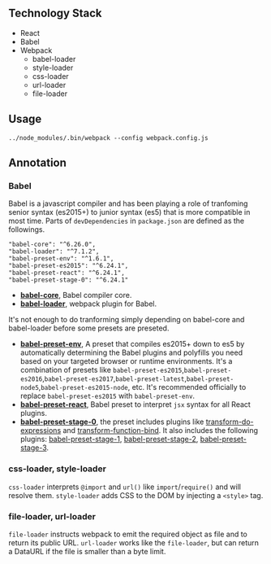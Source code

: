 ## Technology Stack
* React
* Babel
* Webpack
    * babel-loader
    * style-loader
    * css-loader
    * url-loader
    * file-loader
## Usage
```shell
../node_modules/.bin/webpack --config webpack.config.js
```
## Annotation
### Babel
Babel is a javascript compiler and has been playing a role of tranfoming senior syntax (es2015+) to junior syntax (es5) that is more compatible in most time.
Parts of `devDependencies` in `package.json` are defined as the followings.
```
"babel-core": "^6.26.0",
"babel-loader": "^7.1.2",
"babel-preset-env": "^1.6.1",
"babel-preset-es2015": "^6.24.1",
"babel-preset-react": "^6.24.1",
"babel-preset-stage-0": "^6.24.1"
```
* [**babel-core**](https://github.com/babel/babel/tree/master/packages/babel-core), Babel compiler core.
* [**babel-loader**](https://github.com/babel/babel-loader), webpack plugin for Babel.

It's not enough to do tranforming simply depending on babel-core and babel-loader before some presets are preseted.

* [**babel-preset-env**](https://babeljs.io/docs/plugins/preset-env/), A preset that compiles es2015+ down to es5 by automatically determining the Babel plugins and polyfills you need based on your targeted browser or runtime environments. It's a combination of presets like `babel-preset-es2015`,`babel-preset-es2016`,`babel-preset-es2017`,`babel-preset-latest`,`babel-preset-node5`,`babel-preset-es2015-node`, etc. It's recommended officially to replace `babel-preset-es2015` with `babel-preset-env`.
* [**babel-preset-react**](https://github.com/babel/babel/tree/master/packages/babel-preset-react), Babel preset to interpret `jsx` syntax for all React plugins.
* [**babel-preset-stage-0**](https://github.com/babel/babel/tree/master/packages/babel-preset-stage-0), the preset includes plugins like [transform-do-expressions](https://babeljs.io/docs/plugins/transform-do-expressions/) and [transform-function-bind](https://babeljs.io/docs/plugins/transform-function-bind/). It also includes the following plugins: [babel-preset-stage-1](https://babeljs.io/docs/plugins/preset-stage-1/), [babel-preset-stage-2](https://babeljs.io/docs/plugins/preset-stage-2/), [babel-preset-stage-3](https://babeljs.io/docs/plugins/preset-stage-3/).
### css-loader, style-loader
`css-loader` interprets `@import` and `url()` like `import`/`require()` and will resolve them. `style-loader` adds CSS to the DOM by injecting a `<style>` tag.
### file-loader, url-loader
`file-loader` instructs webpack to emit the required object as file and to return its public URL. `url-loader` works like the `file-loader`, but can return a DataURL if the file is smaller than a byte limit.
